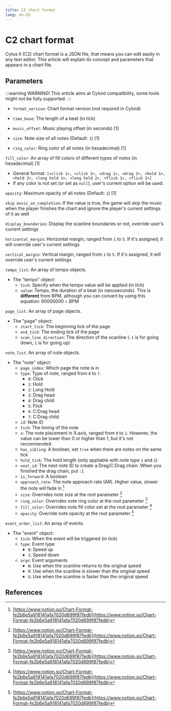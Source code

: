 ```yaml
---
title: C2 chart format
lang: en-US
---
```


# C2 chart format

Cytus II (C2) chart format is a JSON file, that means you can edit easily in any text editor. This article will explain its concept and parameters that appears in a chart file.

## Parameters

:::warning WARNING!
This article aims at Cytoid compatibility, some tools might not be fully supported.
:::

- `format_version`: Chart format version (not required in Cytoid)

- `time_base`: The length of a beat (in tick)

- `music_offset`: Music playing offset (in seconds) [1]

- `size`: Note size of all notes (Default: `1`) [1]

- `ring_color`: Ring color of all notes (in hexadecimal) [1]

`fill_color`: An array of fill colors of different types of notes (in hexadecimal) [1]
  - General format: `[<click 1>, <click 2>, <drag 1>, <drag 2>, <hold 1>, <hold 2>, <long hold 1>, <long hold 2>, <flick 1>, <flick 2>]`
  - If any color is not set (or set as `null`), user's current option will be used.

`opacity`: Maximum opacity of all notes (Default: `1`) [1]

`skip_music_on_completion`: If the value is true, the game will skip the music when the player finishes the chart and ignore the player's current settings of it as well

`display_boundaries`: Display the scanline boundaries or not, override user's current settings

`horizontal_margin`: Horizontal margin, ranged from `1` to `5`. If it's assigned, it will override user's current settings

`vertical_margin`: Vertical margin, ranged from `1` to `5`. If it's assigned, it will override user's current settings

`tempo_list`: An array of tempo objects.
- The "tempo" object:
  - `tick`: Specify when the tempo value will be applied (in tick)
  - `value`: Tempo, the duration of a beat (in nanoseconds). This is **different** from BPM, although you can convert by using this equation: $60000000 \div BPM$

`page_list`: An array of page objects.
- The "page" object:
  - `start_tick`: The beginning tick of the page
  - `end_tick`: The ending tick of the page
  - `scan_line_direction`: The direction of the scanline (`-1` is for going down, `1` is for going up)

`note_list`: An array of note objects.
- The "note" object:
  - `page_index`: Which page the note is in
  - `type`: Type of note, ranged from `0` to `7`.
    - `0`: Click
    - `1`: Hold
    - `2`: Long Hold
    - `3`: Drag head
    - `4`: Drag child
    - `5`: Flick
    - `6`: C:Drag head
    - `7`: C:Drag child
  - `id`: Note ID
  - `tick`: The timing of the note
  - `x`: The note placement in X:axis, ranged from `0` to `1`. However, the value can be lower than 0 or higher than 1, but it's not recommended.
  - `has_sibling`: A boolean, set `true` when there are notes on the same tick
  - `hold_tick`: The hold length (only appliable with note type `1` and `2`)
  - `next_id`: The next note ID to create a Drag/C:Drag chain. When you finished the drag chain, put `:1`
  - `is_forward`: A boolean
  - `approach_rate`: The note approach rate (AR). Higher value, slower the note will fade in [^1]
  - `size`: Overrides note size at the root parameter [^1]
  - `ring_color`: Overrides note ring color at the root parameter [^1]
  - `fill_color`: Overrides note fill color set at the root parameter [^1]
  - `opacity`: Override note opacity at the root parameter [^1]

`event_order_list`: An array of events.
- The "event" object:
  - `tick`: When the event will be triggered (in tick)
  - `type`: Event type
    - `0`: Speed up
    - `1`: Speed down
  - `args`: Event arguments
    - `W`: Use when the scanline returns to the original speed
    - `R`: Use when the scanline is slower than the original speed
    - `G`: Use when the scanline is faster than the original speed

## References

[^1]: [https://www.notion.so/Chart-Format-fe2b6e5a918141afa7020d699f87fedb](https://www.notion.so/Chart-Format-fe2b6e5a918141afa7020d699f87fedb)
